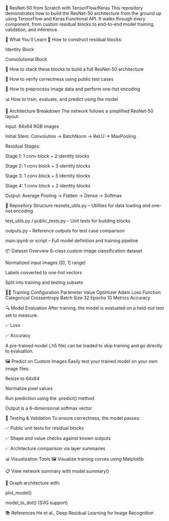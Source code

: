 🧠 ResNet-50 from Scratch with TensorFlow/Keras
This repository demonstrates how to build the ResNet-50 architecture from the ground up using TensorFlow and Keras Functional API. It walks through every component, from custom residual blocks to end-to-end model training, validation, and inference.

🚀 What You'll Learn
🔨 How to construct residual blocks:

Identity Block

Convolutional Block

🧱 How to stack these blocks to build a full ResNet-50 architecture

🧪 How to verify correctness using public test cases

🧼 How to preprocess image data and perform one-hot encoding

📊 How to train, evaluate, and predict using the model

🧬 Architecture Breakdown
The network follows a simplified ResNet-50 layout:

Input: 64x64 RGB images

Initial Stem: Convolution → BatchNorm → ReLU → MaxPooling

Residual Stages:

Stage 1: 1 conv block + 2 identity blocks

Stage 2: 1 conv block + 3 identity blocks

Stage 3: 1 conv block + 5 identity blocks

Stage 4: 1 conv block + 2 identity blocks

Output: Average Pooling → Flatten → Dense → Softmax

📁 Repository Structure
resnets_utils.py – Utilities for data loading and one-hot encoding

test_utils.py / public_tests.py – Unit tests for building blocks

outputs.py – Reference outputs for test case comparison

main.ipynb or script – Full model definition and training pipeline

📦 Dataset Overview
6-class custom image classification dataset

Normalized input images ([0, 1] range)

Labels converted to one-hot vectors

Split into training and testing subsets

🏋️‍♂️ Training Configuration
Parameter	Value
Optimizer	Adam
Loss Function	Categorical Crossentropy
Batch Size	32
Epochs	10
Metrics	Accuracy

🔍 Model Evaluation
After training, the model is evaluated on a held-out test set to measure:

✅ Loss

✅ Accuracy

A pre-trained model (.h5 file) can be loaded to skip training and go directly to evaluation.

🖼️ Predict on Custom Images
Easily test your trained model on your own image files:

Resize to 64x64

Normalize pixel values

Run prediction using the .predict() method

Output is a 6-dimensional softmax vector

🧪 Testing & Validation
To ensure correctness, the model passes:

✅ Public unit tests for residual blocks

✅ Shape and value checks against known outputs

✅ Architecture comparison via layer summaries

📊 Visualization Tools
🖼️ Visualize training curves using Matplotlib

📋 View network summary with model.summary()

🔄 Graph architecture with:

plot_model()

model_to_dot() (SVG support)

📚 References
He et al., Deep Residual Learning for Image Recognition

